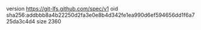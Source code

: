 version https://git-lfs.github.com/spec/v1
oid sha256:addbbb8a4b22250d2fa3e0e8b4d342fe1ea990d6ef594656dd1f6a725da3c4d4
size 2360
